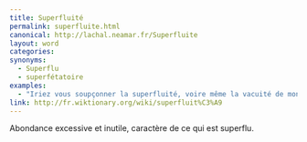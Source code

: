 ```yaml
---
title: Superfluité
permalink: superfluite.html
canonical: http://lachal.neamar.fr/Superfluite
layout: word
categories:
synonyms:
  - Superflu
  - superfétatoire
examples:
  - "Iriez vous soupçonner la superfluité, voire même la vacuité de mon cours ?"
link: http://fr.wiktionary.org/wiki/superfluit%C3%A9
---
```


Abondance excessive et inutile, caractère de ce qui est superflu. 

